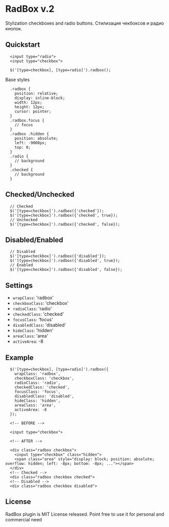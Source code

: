 # RadBox v.2

Stylization checkboxes and radio buttons.
Стилизация чекбоксов и радио кнопок.

## Quickstart

~~~~{.html}
  <input type="radio">
  <input type="checkbox">
~~~~
~~~~{.js}
  $('[type=checkbox], [type=radio]').radbox();
~~~~

Base styles
~~~~{.css}
  .radbox {
    position: relative;
    display: inline-block;
    width: 12px;
    height: 12px;
    cursor: pointer;
  }
  .radbox.focus {
    // focus
  }
  .radbox .hidden {
    position: absolute;
    left: -9000px;
    top: 0;
  }
  .radio {
    // background
  }
  .checked {
    // background
  }
~~~~

## Checked/Unchecked

~~~~{.js}
  // Checked
  $('[type=checkbox]').radbox({'checked'});
  $('[type=checkbox]').radbox({'checked', true});
  // Unchecked
  $('[type=checkbox]').radbox({'checked', false});
~~~~

## Disabled/Enabled

~~~~{.js}
  // Disabled
  $('[type=checkbox]').radbox({'disabled'});
  $('[type=checkbox]').radbox({'disabled', true});
  // Enabled
  $('[type=checkbox]').radbox({'disabled', false});
~~~~

## Settings

* `wrapClass`: 'radbox'
* `checkboxClass`: 'checkbox'
* `radioClass`: 'radio'
* `checkedClass`: 'checked'
* `focusClass`: 'focus'
* `disabledClass`: 'disabled'
* `hideClass`: 'hidden'
* `areaClass`: 'area'
* `activeArea`: -8

## Example

~~~~{.js}
  $('[type=checkbox], [type=radio]').radbox({
    wrapClass: 'radbox',
    checkboxClass: 'checkbox',
    radioClass: 'radio',
    checkedClass: 'checked',
    focusClass: 'focus',
    disabledClass: 'disabled',
    hideClass: 'hidden',
    areaClass: 'area',
    activeArea: -8
  });
~~~~
~~~~{.html}
  <!-- BEFORE -->

  <input type="checkbox">

  <!-- AFTER -->

  <div class="radbox checkbox">
    <input type="checkbox" class="hidden">
    <span class="area" style="display: block; position: absolute; overflow: hidden; left: -8px; bottom: -8px; ..."></span>
  </div>
  <!-- Checked -->
  <div class="radbox checkbox checked">
  <!-- Disabled -->
  <div class="radbox checkbox disabled">
~~~~


## License

RadBox plugin is MIT License released. Point free to use it for personal and commercial need